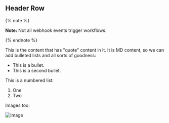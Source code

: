 ## Header Row ##

{% note %}

**Note:** Not all webhook events trigger workflows.

{% endnote %}

This is the content that has "quote" content in it. It is MD content, so we can add bulleted lists and all sorts of goodness:

* This is a bullet.
* This is a second bullet.

This is a numbered list:

1. One
1. Two

Images too:

![image](http://cdn.akc.org/content/article-body-image/housetrain_adult_dog_hero.jpg)
